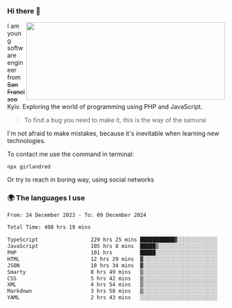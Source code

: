 ### Hi there 👋  

<img align='right' src="https://github-readme-stats.vercel.app/api?username=girlandred&count_private=true&show_icons=true&include_all_commits=true&hide_rank=true&hide_title=true&theme=buefy&card_width=300" width=460 height=180>


I am young software engineer from ~~San Francisco~~ Kyiv. Exploring the world of programming using PHP and JavaScript.


> To find a bug you need to make it, this is the way of the samurai



I'm not afraid to make mistakes, because it's inevitable when learning new technologies.

To contact me use the command in terminal:

```
npx girlandred
```

Or try to reach in boring way, using social networks


### 🌍 The languages I use

<!--START_SECTION:waka-->

```txt
From: 24 December 2023 - To: 09 December 2024

Total Time: 498 hrs 19 mins

TypeScript                 229 hrs 25 mins ███████████▓░░░░░░░░░░░░░   46.03 %
JavaScript                 105 hrs 8 mins  █████▒░░░░░░░░░░░░░░░░░░░   21.10 %
PHP                        101 hrs         █████░░░░░░░░░░░░░░░░░░░░   20.26 %
HTML                       12 hrs 29 mins  ▓░░░░░░░░░░░░░░░░░░░░░░░░   02.51 %
JSON                       10 hrs 34 mins  ▓░░░░░░░░░░░░░░░░░░░░░░░░   02.12 %
Smarty                     8 hrs 49 mins   ▒░░░░░░░░░░░░░░░░░░░░░░░░   01.77 %
CSS                        5 hrs 42 mins   ▒░░░░░░░░░░░░░░░░░░░░░░░░   01.15 %
XML                        4 hrs 54 mins   ▒░░░░░░░░░░░░░░░░░░░░░░░░   00.99 %
Markdown                   3 hrs 58 mins   ▒░░░░░░░░░░░░░░░░░░░░░░░░   00.80 %
YAML                       2 hrs 43 mins   ░░░░░░░░░░░░░░░░░░░░░░░░░   00.55 %
```

<!--END_SECTION:waka-->
